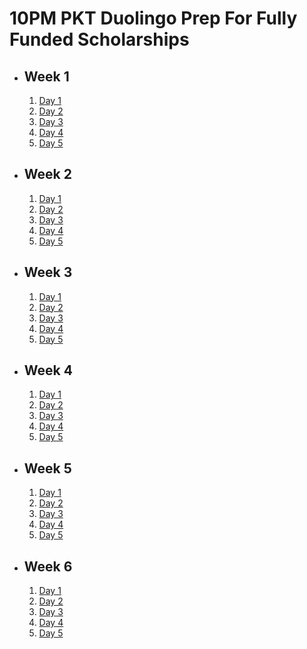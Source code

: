 # 10PM PKT Duolingo Prep For Fully Funded Scholarships

- ## Week 1

   1. [Day 1](https://www.facebook.com/watch/?v=944720594380949)
   2. [Day 2](https://www.facebook.com/watch/?v=969367251677081)
   3. [Day 3](https://www.facebook.com/iCodeguru/videos/548535314746915)
   4. [Day 4](https://www.facebook.com/watch/?v=606135435412368)
   5. [Day 5](https://www.facebook.com/iCodeguru/videos/862103035997556)

- ## Week 2

   1. [Day 1](https://www.facebook.com/watch/?v=593274753208779)
   2. [Day 2](https://www.facebook.com/watch/?v=1094719465362984)
   3. [Day 3](https://www.facebook.com/watch/?v=1965674243918372)
   4. [Day 4](https://www.facebook.com/watch/?v=1161238128942040)
   5. [Day 5](https://www.facebook.com/watch/?v=1678216129707472)

- ## Week 3

   1. [Day 1](https://www.facebook.com/iCodeguru/videos/960160195965294)
   2. [Day 2](https://www.facebook.com/iCodeguru/videos/597878325931769)
   3. [Day 3](https://www.facebook.com/watch/?v=941947677857971)
   4. [Day 4](https://www.facebook.com/watch/?v=1790874418332699)
   5. [Day 5](https://www.facebook.com/iCodeguru/videos/1791511121602142)

- ## Week 4

   1. [Day 1](https://www.facebook.com/watch/?v=1015594273707347)
   2. [Day 2](https://www.facebook.com/iCodeguru/videos/602781165606671)
   3. [Day 3](https://www.facebook.com/iCodeguru/videos/1126268231663275)
   4. [Day 4](https://www.facebook.com/iCodeguru/videos/554887044086831)
   5. [Day 5](https://www.facebook.com/iCodeguru/videos/944655430973793)

- ## Week 5

   1. [Day 1](https://www.facebook.com/iCodeguru/videos/937326194607118)
   2. [Day 2](https://www.facebook.com/iCodeguru/videos/378337038674862)
   3. [Day 3](https://www.facebook.com/watch/?v=1055142939746365)
   4. [Day 4](https://www.facebook.com/iCodeguru/videos/948906250507387)
   5. [Day 5](https://www.facebook.com/watch/?v=1708632586366411)

- ## Week 6

   1. [Day 1](https://www.facebook.com/iCodeguru/videos/573230248901752)
   2. [Day 2](https://www.facebook.com/watch/?v=817964863764807)
   3. [Day 3](https://www.facebook.com/iCodeguru/videos/1127298078988045)
   4. [Day 4](https://www.facebook.com/watch/?v=591827526774216)
   5. [Day 5]()

<!-- - ## Week 

   1. [Day 1]()
   2. [Day 2]()
   3. [Day 3]()
   4. [Day 4]()
   5. [Day 5]() -->